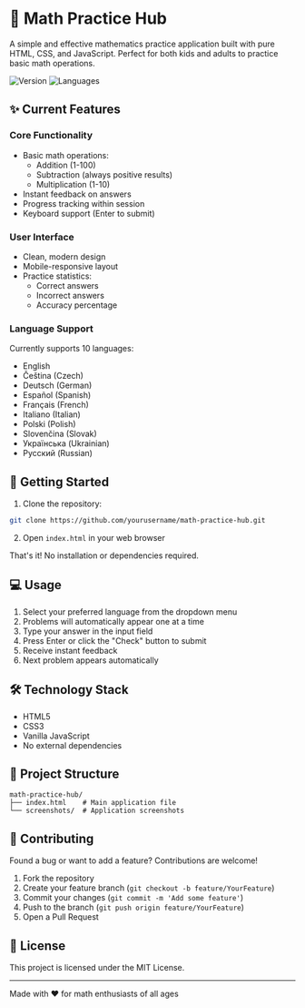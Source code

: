 # 🧮 Math Practice Hub

A simple and effective mathematics practice application built with pure HTML, CSS, and JavaScript. Perfect for both kids and adults to practice basic math operations.

![Version](https://img.shields.io/badge/version-1.0.0-green.svg)
![Languages](https://img.shields.io/badge/languages-10+-orange.svg)

## ✨ Current Features

### Core Functionality
- Basic math operations:
  - Addition (1-100)
  - Subtraction (always positive results)
  - Multiplication (1-10)
- Instant feedback on answers
- Progress tracking within session
- Keyboard support (Enter to submit)

### User Interface
- Clean, modern design
- Mobile-responsive layout
- Practice statistics:
  - Correct answers
  - Incorrect answers
  - Accuracy percentage

### Language Support
Currently supports 10 languages:
- English
- Čeština (Czech)
- Deutsch (German)
- Español (Spanish)
- Français (French)
- Italiano (Italian)
- Polski (Polish)
- Slovenčina (Slovak)
- Українська (Ukrainian)
- Русский (Russian)

## 🚀 Getting Started

1. Clone the repository:
```bash
git clone https://github.com/yourusername/math-practice-hub.git
```

2. Open `index.html` in your web browser

That's it! No installation or dependencies required.

## 💻 Usage

1. Select your preferred language from the dropdown menu
2. Problems will automatically appear one at a time
3. Type your answer in the input field
4. Press Enter or click the "Check" button to submit
5. Receive instant feedback
6. Next problem appears automatically

## 🛠️ Technology Stack

- HTML5
- CSS3
- Vanilla JavaScript
- No external dependencies

## 📝 Project Structure

```
math-practice-hub/
├── index.html    # Main application file
└── screenshots/  # Application screenshots
```

## 🤝 Contributing

Found a bug or want to add a feature? Contributions are welcome!

1. Fork the repository
2. Create your feature branch (`git checkout -b feature/YourFeature`)
3. Commit your changes (`git commit -m 'Add some feature'`)
4. Push to the branch (`git push origin feature/YourFeature`)
5. Open a Pull Request

## 📄 License

This project is licensed under the MIT License.

---

Made with ❤️ for math enthusiasts of all ages

